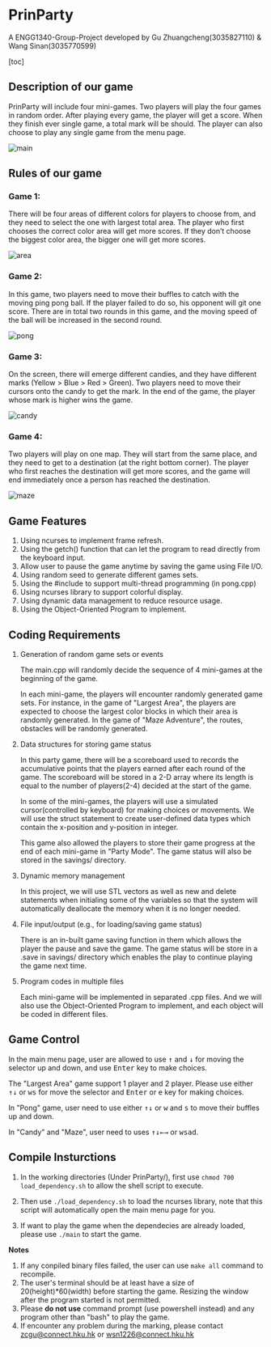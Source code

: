 # PrinParty
A ENGG1340-Group-Project developed by Gu Zhuangcheng(3035827110) & Wang Sinan(3035770599)

[toc]

## Description of our game

PrinParty will include four mini-games. Two players will play the four games in random order. After playing every game, the player will get a score. When they finish ever single game, a total mark will be should. The player can also choose to play any single game from the menu page.

![main](https://github.com/Chokoyo/PrinParty/blob/main/pics/main_menu.gif)

## Rules of our game

### Game 1: 

There will be four areas of different colors for players to choose from, and they need to select the one with largest total area. The player who first chooses the correct color area will get more scores. If they don’t choose the biggest color area, the bigger one will get more scores.

![area](https://github.com/Chokoyo/PrinParty/blob/main/pics/game_area.gif)

### Game 2: 

In this game, two players need to move their buffles to catch with the moving ping pong ball. If the player failed to do so, his opponent will git one score. There are in total two rounds in this game, and the moving speed of the ball will be increased in the second round.

![pong](https://github.com/Chokoyo/PrinParty/blob/main/pics/game_pong.gif)

### Game 3: 

On the screen, there will emerge different candies, and they have different marks (Yellow > Blue > Red > Green). Two players need to move their cursors onto the candy to get the mark. In the end of the game, the player whose mark is higher wins the game.

![candy](https://github.com/Chokoyo/PrinParty/blob/main/pics/game_candy.gif)

### Game 4: 

Two players will play on one map. They will start from the same place, and they need to get to a destination (at the right bottom corner). The player who first reaches the destination will get more scores, and the game will end immediately once a person has reached the destination. 

![maze](https://github.com/Chokoyo/PrinParty/blob/main/pics/game_maze.gif)

##  Game Features
1. Using ncurses to implement frame refresh.
2. Using the getch() function that can let the program to read directly from the keyboard input.
3. Allow user to pause the game anytime by saving the game using File I/O.
4. Using random seed to generate different games sets.
5. Using the #include <thread> to support multi-thread programming (in pong.cpp)
6. Using ncurses library to support colorful display.
7. Using dynamic data management to reduce resource usage.
8. Using the Object-Oriented Program to implement.


## Coding Requirements

1. Generation of random game sets or events

    The main.cpp will randomly decide the sequence of 4 mini-games at the beginning of the game.
    
    In each mini-game, the players will encounter randomly generated game sets. For instance, in the game of "Largest Area", the players are expected to choose the largest color blocks in which their area is randomly generated. In the game of "Maze Adventure", the routes, obstacles will be randomly generated.

2. Data structures for storing game status

    In this party game, there will be a scoreboard used to records the accumulative points that the players earned after each round of the game. The scoreboard will be stored in a 2-D array where its length is equal to the number of players(2-4) decided at the start of the game.

    In some of the mini-games, the players will use a simulated cursor(controlled by keyboard) for making choices or movements. We will use the struct statement to create user-defined data types which contain the x-position and y-position in integer.

    This game also allowed the players to store their game progress at the end of each mini-game in "Party Mode". The game status will also be stored in the savings/ directory.
4. Dynamic memory management

    In this project, we will use STL vectors as well as new and delete statements when initialing some of the variables so that the system will automatically deallocate the memory when it is no longer needed.

5. File input/output (e.g., for loading/saving game status)

    There is an in-built game saving function in them which allows the player the pause and save the game. The game status will be store in a .save in savings/ directory which enables the play to continue playing the game next time. 

6. Program codes in multiple files

    Each mini-game will be implemented in separated .cpp files. And we will also use the Object-Oriented Program to implement, and each object will be coded in different files.
    
## Game Control
In the main menu page, user are allowed to use <kbd>↑</kbd> and <kbd>↓</kbd> for moving the selector up and down, and use <kbd>Enter</kbd> key to make choices.

The "Largest Area" game support 1 player and 2 player. Please use either <kbd>↑</kbd><kbd>↓</kbd> or <kbd>w</kbd><kbd>s</kbd> for move the selector and <kbd>Enter</kbd> or <kbd>e</kbd> key for making choices.

In "Pong" game, user need to use either <kbd>↑</kbd><kbd>↓</kbd> or <kbd>w</kbd> and <kbd>s</kbd> to move their buffles up and down.

In "Candy" and "Maze", user need to uses <kbd>↑</kbd><kbd>↓</kbd><kbd>←</kbd><kbd>→</kbd> or <kbd>w</kbd><kbd>s</kbd><kbd>a</kbd><kbd>d</kbd>.

## Compile Insturctions
1. In the working directories (Under PrinParty/), first use ```chmod 700 load_dependency.sh``` to allow the shell script to execute.

2. Then use ```./load_dependency.sh``` to load the ncurses library, note that this script will automatically open the main menu page for you.

3. If want to play the game when the dependecies are already loaded, please use ```./main``` to start the game.

**Notes**
1. If any conpiled binary files failed, the user can use ```make all``` command to recompile.
2. The user's terminal should be at least have a size of 20(height)*60(width) before starting the game. Resizing the window after the program started is not permitted.
3. Please **do not use** command prompt (use powershell instead) and any program other than "bash" to play the game.
4. If encounter any problem during the marking, please contact zcgu@connect.hku.hk or wsn1226@connect.hku.hk
